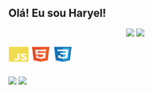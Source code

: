 ##  Olá! Eu sou Haryel!

<div align="center">
  <img height="140cm" src="https://github-readme-stats.vercel.app/api?username=HaryelCicarello&show_icons=true&theme=onedark&include_all_commits=true&count_private=true"/>
  <img height="140cm" src="https://github-readme-stats.vercel.app/api/top-langs/?username=HaryelCicarello&layout=compact&langs_count=7&theme=onedark"/>
</div>
</div>
  <div style="display: inline_block"><br>
  <img align="center" alt="Js" height="30" width="40" src="https://raw.githubusercontent.com/devicons/devicon/master/icons/javascript/javascript-plain.svg">
  <img align="center" alt="HTML" height="30" width="40" src="https://raw.githubusercontent.com/devicons/devicon/master/icons/html5/html5-original.svg">
  <img align="center" alt="CSS" height="30" width="40" src="https://raw.githubusercontent.com/devicons/devicon/master/icons/css3/css3-original.svg">
 
</div>

  ##
  
  <div> 
  <a href="https://instagram.com/cicarello.haryel" target="_blank"><img src="https://img.shields.io/badge/-Instagram-%23E4405F?style=for-the-badge&logo=instagram&logoColor=white" target="_blank"></a>
  <a href="https://www.linkedin.com/in/haryel-cicarello/" target="_blank"><img src="https://img.shields.io/badge/-LinkedIn-%230077B5?style=for-the-badge&logo=linkedin&logoColor=white" target="_blank"></a> 
    
  </div>
